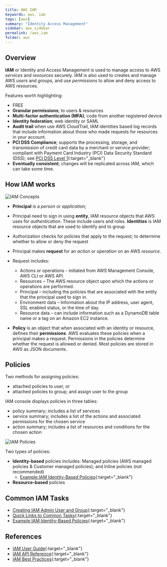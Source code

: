 ```yaml
---
title: AWS IAM
keywords: aws, iam
tags: [aws]
summary: "Identity Access Management"
sidebar: aws_sidebar
permalink: /aws_iam
folder: aws
---
```


## Overview

**IAM** or Identity and Access Management is used to manage access to 
AWS *services* and *resources* securely. IAM is also used to creates and 
manage AWS *users* and *groups*, and use *permissions* to allow and deny 
access to AWS resources.  

Features worth highlighting:
- FREE
- **Granular permissions**; to users & resources
- **Multi-factor authentication (MFA)**; code from another registered device
- **Identity federation**; web identity or SAML
- **Audit trail** when use AWS CloudTrail, IAM identities based log records that
include information about those who made requests for resources in your account.
- **PCI DSS Compliance**; supports the processing, storage, and transmission of 
credit card data by a merchant or service provider; compliant with 
Payment Card Industry (PCI) Data Security Standard (DSS);
see [PCI DSS Level 1](https://aws.amazon.com/compliance/pci-dss-level-1-faqs/){:target="_blank"}
- **Eventually consistent**; changes will be replicated across IAM, 
which can take some time.


## How IAM works
<img src="https://docs.aws.amazon.com/IAM/latest/UserGuide/images/intro-diagram%20_policies_800.png" alt="IAM Concepts"/>

  
- **Principal** is a *person* or *application*; 
- Principal need to sign in using **entity**, IAM resource objects that 
  AWS uses for *authentication*. These include users and roles.
  **Identities** is IAM resource objects that are used to identify and to group
- Authorization checks for policies that apply to the request; 
  to determine whether to allow or deny the request
- Principal makes **request** for an *action* or *operation* on an AWS *resource*.
- Request includes:
  - Actions or operations - initiated from AWS Management Console, AWS CLI or AWS API.
  - Resources – The AWS resource object upon which the actions or operations are performed.
  - Principal – including the policies that are associated with the entity that the principal used to sign in.
  - Environment data – Information about the IP address, user agent, SSL enabled status, or the time of day.
  - Resource data – can include information such as a DynamoDB table name or a tag on an Amazon EC2 instance.

- **Policy** is an object that when associated with an identity or resource, 
  defines their **permissions**. AWS evaluates these policies when a principal 
  makes a request. Permissions in the policies determine whether the request is 
  allowed or denied. Most policies are stored in AWS as JSON documents.


## Policies

Two methods for assigning policies:
- attached policies to user, or 
- attached policies to group; and assign user to the group

IAM console displays policies in three tables: 
- policy summary; includes a list of services
- service summary; includes a list of the actions and associated permissions for the chosen service
- action summary; includes a list of resources and conditions for the chosen action

<img src="https://docs.aws.amazon.com/IAM/latest/UserGuide/images/policy_summaries-diagram.png" alt="IAM Policies"/>

Two types of policies:
- **Identity-based** policies includes: Managed policies (AWS managed policies & Customer managed policies);
  and Inline policies (not recommended)
  - [Example IAM Identity-Based Policies](https://docs.aws.amazon.com/IAM/latest/UserGuide/access_policies_examples.html){:target="_blank"}
- **Resource-based** policies


## Common IAM Tasks

- [Creating IAM Admin User and Group](https://docs.aws.amazon.com/IAM/latest/UserGuide/getting-started_create-admin-group.html){:target="_blank"}
- [Quick Links to Common Tasks](https://docs.aws.amazon.com/IAM/latest/UserGuide/introduction_quick-links-common-tasks.html){:target="_blank"}
- [Example IAM Identity-Based Policies](https://docs.aws.amazon.com/IAM/latest/UserGuide/access_policies_examples.html){:target="_blank"}

## References

- [IAM User Guide](https://docs.aws.amazon.com/IAM/latest/UserGuide/intro-structure.html){:target="_blank"}
- [IAM API Reference](https://docs.aws.amazon.com/IAM/latest/APIReference/Welcome.html){:target="_blank"}
- [IAM Best Practices](https://docs.aws.amazon.com/IAM/latest/UserGuide/best-practices.html){:target="_blank"}